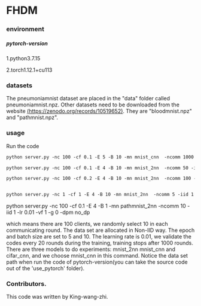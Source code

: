 # FHDM
### environment
##### pytorch-version

1.python3.7.15

2.torch1.12.1+cu113

### datasets

The pneumoniamnist dataset are placed in the "data" folder called pneumoniamnist.npz.
Other datasets need to be downloaded from the website [(https://zenodo.org/records/10519652)](https://zenodo.org/records/10519652). They are "bloodmnist.npz" and "pathmnist.npz".

### usage

Run the code

```asp
python server.py -nc 100 -cf 0.1 -E 5 -B 10 -mn mnist_cnn  -ncomm 1000 -iid 0 -lr 0.01 -vf 20 -g 0

python server.py -nc 100 -cf 0.1 -E 4 -B 10 -mn mnist_2nn  -ncomm 50 -iid 1 -lr 0.01 -vf 1 -g 0 -dpm no_dp

python server.py -nc 100 -cf 0.2 -E 4 -B 10 -mn mnist_2nn  -ncomm 100 -iid 0 -lr 0.01 -vf 2 -g 0
```

```asp

python server.py -nc 1 -cf 1 -E 4 -B 10 -mn mnist_2nn  -ncomm 5 -iid 1 -lr 0.01 -vf 1 -g 0 -dpm no_dp
```

python server.py -nc 100 -cf 0.1 -E 4 -B 1 -mn pathmnist_2nn  -ncomm 10 -iid 1 -lr 0.01 -vf 1 -g 0 -dpm no_dp

which means there are 100 clients,  we randomly select 10 in each communicating round.  The data set are allocated in Non-IID way.  The epoch and batch size are set to 5 and 10. The learning rate is 0.01, we validate the codes every 20 rounds during the training, training stops after 1000 rounds. There are three models to do experiments: mnist_2nn mnist_cnn and cifar_cnn, and we choose mnist_cnn in this command. Notice the data set path when run the code of pytorch-version(you can take the source code out of the 'use_pytorch' folder). 

### Contributors.
This code was written by King-wang-zhi.